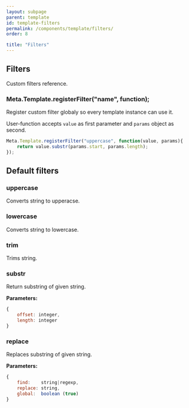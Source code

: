 ```yaml
---
layout: subpage
parent: template
id: template-filters
permalink: /components/template/filters/
order: 8

title: "Filters"
---
```


## Filters

Custom filters reference.

### Meta.Template.registerFilter("name", function);

Register custom filter globaly so every template instance can use it.

User-function accepts `value` as first parameter and `params` object as second.

```javascript
Meta.Template.registerFilter("uppercase", function(value, params){
    return value.substr(params.start, params.length);
});
```

## Default filters

### uppercase
Converts string to upperacse.

### lowercase
Converts string to lowercase.

### trim
Trims string.

### substr
Return substring of given string.

**Parameters:**

```javascript
{
	offset: integer,
	length: integer
}
```

### replace
Replaces substring of given string.

**Parameters:**

```javascript
{
	find:    string|regexp,
	replace: string,
	global:  boolean (true)
}
```